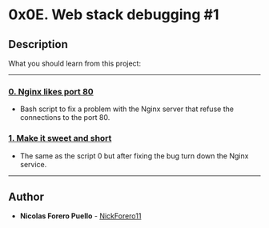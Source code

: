 # 0x0E. Web stack debugging #1

## Description

What you should learn from this project:

---

### [0. Nginx likes port 80](./0-nginx_likes_port_80)

* Bash script to fix a problem with the Nginx server that refuse the connections to the port 80.

### [1. Make it sweet and short](./1-debugging_made_short)

* The same as the script 0 but after fixing the bug turn down the Nginx service.

---

## Author

* **Nicolas Forero Puello** - [NickForero11](https://github.com/NickForero11)
